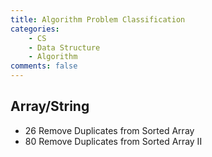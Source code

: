 ```yaml
---
title: Algorithm Problem Classification
categories: 
    - CS
    - Data Structure
    - Algorithm
comments: false
---
```



## Array/String
- 26 Remove Duplicates from Sorted Array
- 80 Remove Duplicates from Sorted Array II
